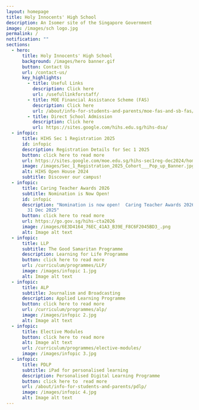 ```yaml
---
layout: homepage
title: Holy Innocents' High School
description: An Isomer site of the Singapore Government
image: /images/sch logo.jpg
permalink: /
notification: ""
sections:
  - hero:
      title: Holy Innocents' High School
      background: /images/hero banner.gif
      button: Contact Us
      url: /contact-us/
      key_highlights:
        - title: Useful Links
          description: Click here
          url: /usefullinkforstaff/
        - title: MOE Financial Assistance Scheme (FAS)
          description: Click here
          url: /about/info-for-students-and-parents/moe-fas-and-sb-fas/
        - title: Direct School Admission
          description: Click here
          url: https://sites.google.com/hihs.edu.sg/hihs-dsa/
  - infopic:
      title: HIHS Sec 1 Registration 2025
      id: infopic
      description: Registration Details for Sec 1 2025
      button: click here to read more
      url: https://sites.google.com/moe.edu.sg/hihs-sec1reg-dec2024/home
      image: /images/Sec_1_Registration_2025_Cohort___Pop_up_Banner.jpg
      alt: HIHS Open House 2024
      subtitle: Discover our campus!
  - infopic:
      title: Caring Teacher Awards 2026
      subtitle: Nomination is Now Open!
      id: infopic
      description: "Nomination is now open!  Caring Teacher Awards 2026 Closing Date:
        31 Dec 2025"
      button: click here to read more
      url: https://go.gov.sg/hihs-cta2026
      image: /images/6E3D4164_76EC_41A3_B39E_F8C6F2045BD3_.png
      alt: Image alt text
  - infopic:
      title: LLP
      subtitle: The Good Samaritan Programme
      description: Learning for Life Programme
      button: click here to read more
      url: /curriculum/programmes/LLP/
      image: /images/infopic 1.jpg
      alt: Image alt text
  - infopic:
      title: ALP
      subtitle: Journalism and Broadcasting
      description: Applied Learning Programme
      button: click here to read more
      url: /curriculum/programmes/alp/
      image: /images/infopic 2.jpg
      alt: Image alt text
  - infopic:
      title: Elective Modules
      button: click here to read more
      alt: Image alt text
      url: /curriculum/programmes/elective-modules/
      image: /images/infopic 3.jpg
  - infopic:
      title: PDLP
      subtitle: iPad for personalised learning
      description: Personalised Digital Learning Programme
      button: click here to  read more
      url: /about/info-for-students-and-parents/pdlp/
      image: /images/infopic 4.jpg
      alt: Image alt text
---
```

